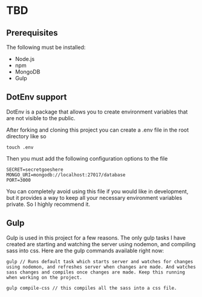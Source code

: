 # TBD

## Prerequisites

The following must be installed:
- Node.js
- npm
- MongoDB
- Gulp

## DotEnv support

DotEnv is a package that allows you to create environment variables that are not visible to the public.

After forking and cloning this project you can create a .env file in the root directory like so
```
touch .env
```

Then you must add the following configuration options to the file
```
SECRET=secretgoeshere
MONGO_URI=mongodb://localhost:27017/database
PORT=3000
```

You can completely avoid using this file if you would like in development, but it provides a way to keep all your necessary environment variables private. So I highly recommend it.

## Gulp

Gulp is used in this project for a few reasons. The only gulp tasks I have created are starting and watching the server using nodemon, and compiling sass into css. Here are the gulp commands available right now:
```
gulp // Runs default task which starts server and watches for changes using nodemon, and refreshes server when changes are made. And watches sass changes and compiles once changes are made. Keep this running when working on the project.

gulp compile-css // this compiles all the sass into a css file.
```
